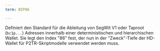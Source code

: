 ```yaml
---
term: BIP86

---
```

Definiert den Standard für die Ableitung von SegWit V1 oder Taproot (`bc1p...`) Adressen innerhalb einer deterministischen und hierarchischen Wallet. Sie legt den Index "86" fest, der nun in der "Zweck"-Tiefe der HD-Wallet für P2TR-Skriptmodelle verwendet werden muss.